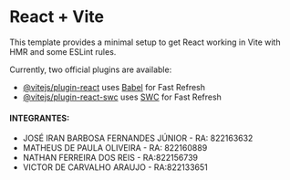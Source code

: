 # React + Vite

This template provides a minimal setup to get React working in Vite with HMR and some ESLint rules.

Currently, two official plugins are available:

- [@vitejs/plugin-react](https://github.com/vitejs/vite-plugin-react/blob/main/packages/plugin-react/README.md) uses [Babel](https://babeljs.io/) for Fast Refresh
- [@vitejs/plugin-react-swc](https://github.com/vitejs/vite-plugin-react-swc) uses [SWC](https://swc.rs/) for Fast Refresh

#### INTEGRANTES:
- JOSÉ IRAN BARBOSA FERNANDES JÚNIOR - RA: 822163632 <BR>
- MATHEUS DE PAULA OLIVEIRA - RA: 822160889 <BR>
- NATHAN FERREIRA DOS REIS - RA:822156739 <BR>
- VICTOR DE CARVALHO ARAUJO - RA:822133651 <BR>
